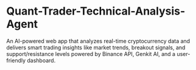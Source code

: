 # Quant-Trader-Technical-Analysis-Agent
An AI-powered web app that analyzes real-time cryptocurrency data and delivers smart trading insights like market trends, breakout signals, and support/resistance levels powered by Binance API, Genkit AI, and a user-friendly dashboard.
